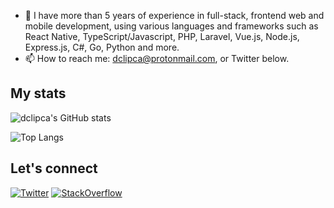 - 💬 I have more than 5 years of experience in full-stack, frontend web and mobile development, using various languages and frameworks such as React Native, TypeScript/Javascript, PHP, Laravel, Vue.js, Node.js, Express.js, C#, Go, Python and more.
- 📫 How to reach me: dclipca@protonmail.com, or Twitter below.

## My stats

![dclipca's GitHub stats](https://github-readme-stats.vercel.app/api?username=dclipca&show_icons=true&theme=dark)

![Top Langs](https://github-readme-stats.vercel.app/api/top-langs/?username=dclipca&layout=compact&theme=dark)

## Let's connect

[![Twitter](https://img.shields.io/twitter/follow/danclipca?style=social)](https://twitter.com/danclipca)
[![StackOverflow](https://img.shields.io/badge/StackOverflow-Dan%20Clipca-orange?style=flat-square&logo=stackoverflow)](https://stackoverflow.com/users/11356638/dclipca)
